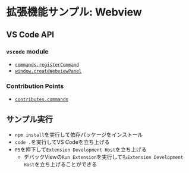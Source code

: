 # 拡張機能サンプル: Webview

## VS Code API

### `vscode` module

- [`commands.registerCommand`](https://code.visualstudio.com/api/references/vscode-api#commands.registerCommand)
- [`window.createWebviewPanel`](https://code.visualstudio.com/api/references/vscode-api#window.createWebviewPanel)


### Contribution Points

- [`contributes.commands`](https://code.visualstudio.com/api/references/contribution-points#contributes.commands)


## サンプル実行

- `npm install`を実行して依存パッケージをインストール
- `code .`を実行してVS Codeを立ち上げる
- `F5`を押下して`Extension Development Host`を立ち上げる
  - デバックViewの`Run Extension`を実行しても`Extension Development Host`を立ち上げることができる
